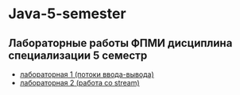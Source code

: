 # Java-5-semester
## Лабораторные работы ФПМИ дисциплина специализации 5 семестр

- [лабораторная 1 (потоки ввода-вывода)](https://github.com/VladDementei/Java-5-semester/tree/master/lab_1(text_coding))
- [лабораторная 2 (работа со stream)](https://github.com/VladDementei/Java-5-semester/tree/master/lab_2(students_alg))
